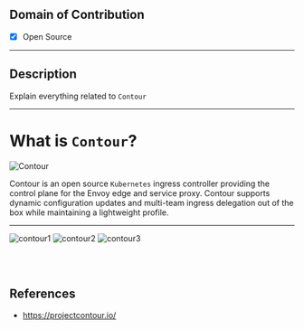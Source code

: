 ## Domain of Contribution
- [x] Open Source
<hr/>

## Description
Explain everything related to `Contour`
<hr/>

# What is `Contour`?
<img src="https://d33wubrfki0l68.cloudfront.net/b92d8706535e6f2b71f90645fe9ab7b418fb8ca8/ea52e/img/contour.svg" alt="Contour">

Contour is an open source `Kubernetes` ingress controller providing the control plane for the Envoy edge and service proxy. Contour supports dynamic configuration updates and multi-team ingress delegation out of the box while maintaining a lightweight profile.
<hr/>

![contour1](https://user-images.githubusercontent.com/70765320/133943323-7906a976-3969-4f12-bf3f-9ad4bf46cf63.png)
![contour2](https://user-images.githubusercontent.com/70765320/133943284-0719525f-cec0-463c-bb5a-913c5ea19f49.png)
![contour3](https://user-images.githubusercontent.com/70765320/133943286-8a4f3ebf-a55c-4c60-ab58-95c6c03d1686.png)

<br/><br/>
## References
* https://projectcontour.io/

